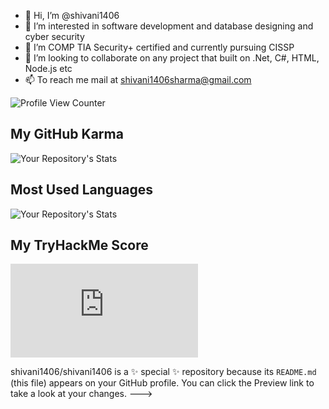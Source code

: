 - 👋 Hi, I’m @shivani1406
- 👀 I’m interested in software development and database designing and cyber security 
- 🌱 I’m COMP TIA Security+ certified and currently pursuing CISSP
- 💞️ I’m looking to collaborate on any project that built on .Net, C#, HTML, Node.js etc
- 📫 To reach me mail at shivani1406sharma@gmail.com

![Profile View Counter](https://komarev.com/ghpvc/?username=shivani1406)

## My GitHub Karma
![Your Repository's Stats](https://github-readme-stats.vercel.app/api?username=shivani1406&show_icons=true)
## Most Used Languages
![Your Repository's Stats](https://github-readme-stats.vercel.app/api/top-langs/?username=shivani1406&theme=blue-green)
## My TryHackMe Score
<iframe src="https://tryhackme.com/api/v2/badges/public-profile?userPublicId=3245480" style='border:none;'></iframe>

shivani1406/shivani1406 is a ✨ special ✨ repository because its `README.md` (this file) appears on your GitHub profile.
You can click the Preview link to take a look at your changes.
--->
